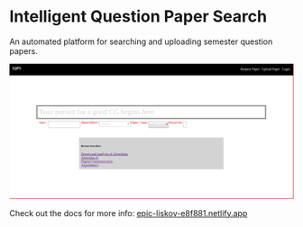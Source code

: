 Intelligent Question Paper Search
=================================

An automated platform for searching and uploading semester question papers.

![Search Interface](docs/source/_static/search.png)


Check out the docs for more info: [epic-liskov-e8f881.netlify.app](https://epic-liskov-e8f881.netlify.app/)
